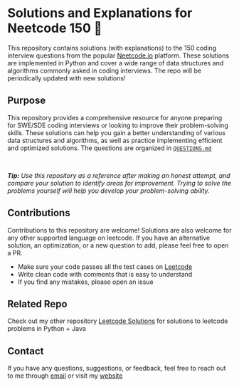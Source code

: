# Solutions and Explanations for Neetcode 150 🚀

This repository contains solutions (with explanations) to the 150 coding interview questions from the popular [Neetcode.io](https://neetcode.io/) platform. These solutions are implemented in Python and cover a wide range of data structures and algorithms commonly asked in coding interviews. The repo will be periodically updated with new solutions!

## Purpose

This repository provides a comprehensive resource for anyone preparing for SWE/SDE coding interviews or looking to improve their problem-solving skills. These solutions can help you gain a better understanding of various data structures and algorithms, as well as practice implementing efficient and optimized solutions. The questions are organized in [`QUESTIONS.md`](QUESTIONS.md)

<br>

<i><b>Tip:</b> Use this repository as a reference after making an honest attempt, and compare your solution to identify areas for improvement. Trying to solve the problems yourself will help you develop your problem-solving ability.</i>

## Contributions

Contributions to this repository are welcome! Solutions are also welcome for any other supported language on leetcode. If you have an alternative solution, an optimization, or a new question to add, please feel free to open a PR.

- Make sure your code passes all the test cases on [Leetcode](https://leetcode.com/)
- Write clean code with comments that is easy to understand
- If you find any mistakes, please open an issue

## Related Repo

Check out my other repository [Leetcode Solutions](https://github.com/shrenik-jain/Leet-Code-Solutions) for solutions to leetcode problems in Python + Java

## Contact

If you have any questions, suggestions, or feedback, feel free to reach out to me through [email](mailto:shrenikkjain81@gmail.com) or visit my [website](https://shrenik-jain.github.io)
